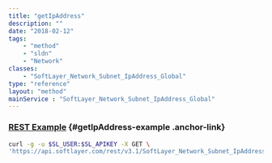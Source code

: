 ```yaml
---
title: "getIpAddress"
description: ""
date: "2018-02-12"
tags:
    - "method"
    - "sldn"
    - "Network"
classes:
    - "SoftLayer_Network_Subnet_IpAddress_Global"
type: "reference"
layout: "method"
mainService : "SoftLayer_Network_Subnet_IpAddress_Global"
---
```


### [REST Example](#getIpAddress-example) <a href="/article/rest/"><i class="fas fa-question"></i></a> {#getIpAddress-example .anchor-link} 
```bash
curl -g -u $SL_USER:$SL_APIKEY -X GET \
'https://api.softlayer.com/rest/v3.1/SoftLayer_Network_Subnet_IpAddress_Global/{SoftLayer_Network_Subnet_IpAddress_GlobalID}/getIpAddress'
```

